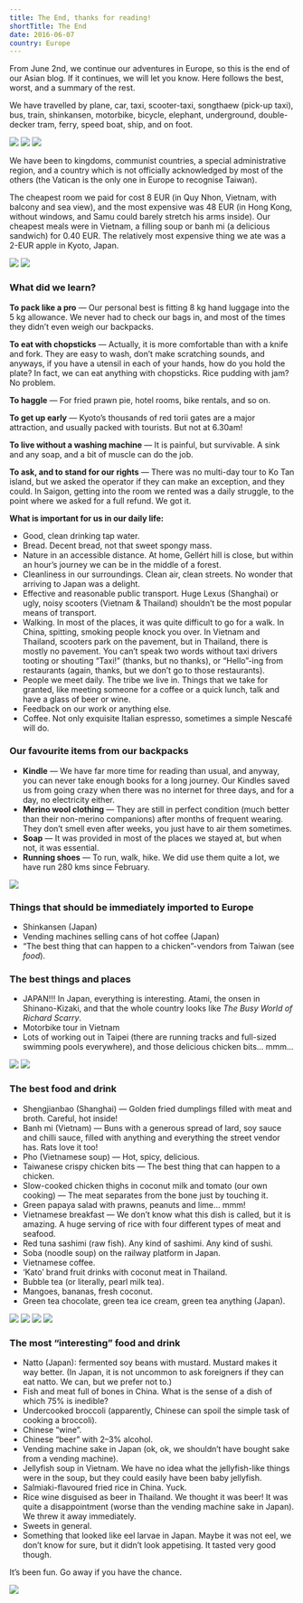 ```yaml
---
title: The End, thanks for reading!
shortTitle: The End
date: 2016-06-07
country: Europe
---
```


From June 2nd, we continue our adventures in Europe, so this is the end of our Asian blog. If it continues, we will let you know. Here follows the best, worst, and a summary of the rest.

We have travelled by plane, car, taxi, scooter-taxi, songthaew (pick-up taxi), bus, train, shinkansen, motorbike, bicycle, elephant, underground, double-decker tram, ferry, speed boat, ship, and on foot. 

![](../../img/000060.jpg)
![](../../img/000016.jpg)
![](../../img/000069.jpg)

We have been to kingdoms, communist countries, a special administrative region, and a country which is not officially acknowledged by most of the others (the Vatican is the only one in Europe to recognise Taiwan). 

The cheapest room we paid for cost 8 EUR (in Quy Nhon, Vietnam, with balcony and sea view), and the most expensive was 48 EUR (in Hong Kong, without windows, and Samu could barely stretch his arms inside). Our cheapest meals were in Vietnam, a filling soup or banh mi (a delicious sandwich) for 0.40 EUR. The relatively most expensive thing we ate was a 2-EUR apple in Kyoto, Japan.

![](../../img/sz1.jpg)
![](../../img/sz2.jpg)

### What did we learn?

__To pack like a pro__ — Our personal best is fitting 8 kg hand luggage into the 5 kg allowance. We never had to check our bags in, and most of the times they didn’t even weigh our backpacks.

__To eat with chopsticks__ — Actually, it is more comfortable than with a knife and fork. They are easy to wash, don’t make scratching sounds, and anyways, if you have a utensil in each of your hands, how do you hold the plate? In fact, we can eat anything with chopsticks. Rice pudding with jam? No problem.

__To haggle__ — For fried prawn pie, hotel rooms, bike rentals, and so on.

__To get up early__ — Kyoto’s thousands of red torii gates are a major attraction, and usually packed with tourists. But not at 6.30am!

__To live without a washing machine__ — It is painful, but survivable. A sink and any soap, and a bit of muscle can do the job.

__To ask, and to stand for our rights__ — There was no multi-day tour to Ko Tan island, but we asked the operator if they can make an exception, and they could. In Saigon, getting into the room we rented was a daily struggle, to the point where we asked for a full refund. We got it.

__What is important for us in our daily life:__
- Good, clean drinking tap water.
- Bread. Decent bread, not that sweet spongy mass.
- Nature in an accessible distance. At home, Gellért hill is close, but within an hour’s journey we can be in the middle of a forest.
- Cleanliness in our surroundings. Clean air, clean streets. No wonder that arriving to Japan was a delight.
- Effective and reasonable public transport. Huge Lexus (Shanghai) or ugly, noisy scooters (Vietnam & Thailand) shouldn’t be the most popular means of transport.
- Walking. In most of the places, it was quite difficult to go for a walk. In China, spitting, smoking people knock you over. In Vietnam and Thailand, scooters park on the pavement, but in Thailand, there is mostly no pavement. You can’t speak two words without taxi drivers tooting or shouting “Taxi!” (thanks, but no thanks), or “Hello”-ing from restaurants (again, thanks, but we don’t go to those restaurants).
- People we meet daily. The tribe we live in. Things that we take for granted, like meeting someone for a coffee or a quick lunch, talk and have a glass of beer or wine.
- Feedback on our work or anything else.
- Coffee. Not only exquisite Italian espresso, sometimes a simple Nescafé will do.

### Our favourite items from our backpacks
- __Kindle__ — We have far more time for reading than usual, and anyway, you can never take enough books for a long journey. Our Kindles saved us from going crazy when there was no internet for three days, and for a day, no electricity either.
- __Merino wool clothing__ — They are still in perfect condition (much better than their non-merino companions) after months of frequent wearing. They don’t smell even after weeks, you just have to air them sometimes.
- __Soap__ — It was provided in most of the places we stayed at, but when not, it was essential.
- __Running shoes__ — To run, walk, hike. We did use them quite a lot, we have run 280 kms since February.

![](../../img/kindle.jpg)

### Things that should be immediately imported to Europe
- Shinkansen (Japan)
- Vending machines selling cans of hot coffee (Japan)
- “The best thing that can happen to a chicken”-vendors from Taiwan (see _food_).

### The best things and places
- JAPAN!!! In Japan, everything is interesting. Atami, the onsen in Shinano-Kizaki, and that the whole country looks like _The Busy World of Richard Scarry_.
- Motorbike tour in Vietnam
- Lots of working out in Taipei (there are running tracks and full-sized swimming pools everywhere), and those delicious chicken bits… mmm…

![](../../img/japan.jpg)
![](../../img/motor.jpg)

### The best food and drink
- Shengjianbao (Shanghai) — Golden fried dumplings filled with meat and broth. Careful, hot inside!
- Banh mi (Vietnam) — Buns with a generous spread of lard, soy sauce and chilli sauce, filled with anything and everything the street vendor has. Rats love it too!
- Pho (Vietnamese soup) — Hot, spicy, delicious.
- Taiwanese crispy chicken bits — The best thing that can happen to a chicken.
- Slow-cooked chicken thighs in coconut milk and tomato (our own cooking) — The meat separates from the bone just by touching it.
- Green papaya salad with prawns, peanuts and lime… mmm!
- Vietnamese breakfast — We don’t know what this dish is called, but it is amazing. A huge serving of rice with four different types of meat and seafood.
- Red tuna sashimi (raw fish). Any kind of sashimi. Any kind of sushi.
- Soba (noodle soup) on the railway platform in Japan.
- Vietnamese coffee.
- ‘Kato’ brand fruit drinks with coconut meat in Thailand.
- Bubble tea (or literally, pearl milk tea).
- Mangoes, bananas, fresh coconut.
- Green tea chocolate, green tea ice cream, green tea anything (Japan).

![](../../img/kaja1.jpg)
![](../../img/kaja2.jpg)
![](../../img/kaja2a.jpg)
![](../../img/kaja3a.jpg)

### The most “interesting” food and drink
- Natto (Japan): fermented soy beans with mustard. Mustard makes it way better. (In Japan, it is not uncommon to ask foreigners if they can eat natto. We can, but we prefer not to.)
- Fish and meat full of bones in China. What is the sense of a dish of which 75% is inedible?
- Undercooked broccoli (apparently, Chinese can spoil the simple task of cooking a broccoli).
- Chinese “wine”.
- Chinese “beer” with 2–3% alcohol.
- Vending machine sake in Japan (ok, ok, we shouldn’t have bought sake from a vending machine).
- Jellyfish soup in Vietnam. We have no idea what the jellyfish-like things were in the soup, but they could easily have been baby jellyfish.
- Salmiaki-flavoured fried rice in China. Yuck.
- Rice wine disguised as beer in Thailand. We thought it was beer! It was quite a disappointment (worse than the vending machine sake in Japan). We threw it away immediately.
- Sweets in general.
- Something that looked like eel larvae in Japan. Maybe it was not eel, we don’t know for sure, but it didn’t look appetising. It tasted very good though.

Itʼs been fun. Go away if you have the chance. 

![](../../img/mi.jpg)
